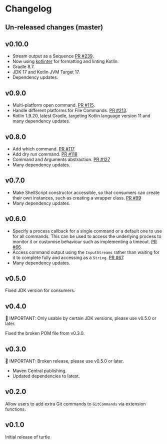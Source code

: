 # Changelog

## Un-released changes (master)

## v0.10.0

* Stream output as a Sequence [PR #239](https://github.com/lordcodes/turtle/pull/239).
* Now using [kotlinter](https://github.com/jeremymailen/kotlinter-gradle) for formatting and linting Kotlin.
* Gradle 8.7.
* JDK 17 and Kotlin JVM Target 17.
* Dependency updates.

## v0.9.0

* Multi-platform open command. [PR #115](https://github.com/lordcodes/turtle/pull/119).
* Handle different platforms for File Commands. [PR #213](https://github.com/lordcodes/turtle/pull/213).
* Kotlin 1.9.20, latest Gradle, targeting Kotlin language version 11 and many dependency updates.

## v0.8.0

* Add which command. [PR #117](https://github.com/lordcodes/turtle/pull/117)
* Add dry run command. [PR #118](https://github.com/lordcodes/turtle/pull/118)
* Command and Arguments abstraction. [PR #127](https://github.com/lordcodes/turtle/pull/127)
* Many dependency updates.

## v0.7.0

* Make ShellScript constructor accessible, so that consumers can create their own instances, such as creating a wrapper class. [PR #99](https://github.com/lordcodes/turtle/pull/99)
* Many dependency updates.

## v0.6.0

* Specify a process callback for a single command or a default one to use for all commands. This can be used to access the underlying process to monitor it or customise behaviour such as implementing a timeout. [PR #66](https://github.com/lordcodes/turtle/pull/66).
* Access command output using the `InputStreams` rather than waiting for it to complete fully and accessing as a `String`. [PR #67](https://github.com/lordcodes/turtle/pull/67).
* Many dependency updates.

## v0.5.0

Fixed JDK version for consumers.

## v0.4.0

:rotating_light: IMPORTANT: Only usable by certain JDK versions, please use v0.5.0 or later.

Fixed the broken POM file from v0.3.0.

## v0.3.0

:rotating_light: IMPORTANT: Broken release, please use v0.5.0 or later.

* Maven Central publishing.
* Updated dependencies to latest.

## v0.2.0

Allow users to add extra Git commands to `GitCommands` via extension functions.

## v0.1.0

Initial release of turtle
